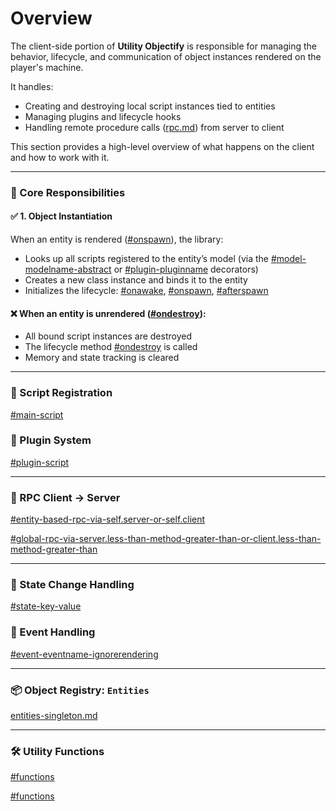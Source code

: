 # Overview

The client-side portion of **Utility Objectify** is responsible for managing the behavior, lifecycle, and communication of object instances rendered on the player's machine.

It handles:

* Creating and destroying local script instances tied to entities
* Managing plugins and lifecycle hooks
* Handling remote procedure calls ([rpc.md](../shared/rpc.md "mention")) from server to client

This section provides a high-level overview of what happens on the client and how to work with it.

***

### 🧠 Core Responsibilities

#### ✅ 1. Object Instantiation

When an entity is rendered ([#onspawn](../shared/hooks.md#onspawn "mention")), the library:

* Looks up all scripts registered to the entity’s model (via the [#model-modelname-abstract](../shared/decorators.md#model-modelname-abstract "mention") or [#plugin-pluginname](../shared/decorators.md#plugin-pluginname "mention") decorators)
* Creates a new class instance and binds it to the entity
* Initializes the lifecycle: [#onawake](../shared/hooks.md#onawake "mention"), [#onspawn](../shared/hooks.md#onspawn "mention"), [#afterspawn](../shared/hooks.md#afterspawn "mention")

#### ❌ When an entity is unrendered ([#ondestroy](../shared/hooks.md#ondestroy "mention")):

* All bound script instances are destroyed
* The lifecycle method [#ondestroy](../shared/hooks.md#ondestroy "mention") is called
* Memory and state tracking is cleared

***

### 🔧 Script Registration

[#main-script](../shared/type-of-scripts.md#main-script "mention")

### 🧩 Plugin System

[#plugin-script](../shared/type-of-scripts.md#plugin-script "mention")

***

### 📡 RPC Client → Server

[#entity-based-rpc-via-self.server-or-self.client](../shared/rpc.md#entity-based-rpc-via-self.server-or-self.client "mention")

[#global-rpc-via-server.less-than-method-greater-than-or-client.less-than-method-greater-than](../shared/rpc.md#global-rpc-via-server.less-than-method-greater-than-or-client.less-than-method-greater-than "mention")

***

### 🔄 State Change Handling

[#state-key-value](../shared/decorators.md#state-key-value "mention")

### 📣 Event Handling

[#event-eventname-ignorerendering](../shared/decorators.md#event-eventname-ignorerendering "mention")

***

### 📦 Object Registry: `Entities`

[entities-singleton.md](../shared/entities-singleton.md "mention")

***

### 🛠 Utility Functions

[#functions](framework.md#functions "mention")

[#functions](object-management.md#functions "mention")
